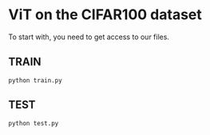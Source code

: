 # ViT on the CIFAR100 dataset

To start with, you need to get access to our files. 

## TRAIN

```python train.py```


## TEST
```python test.py```



